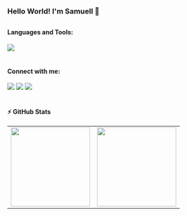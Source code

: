 ### Hello World! I'm Samuell  👋
##

  
<h4 align="left">
 Languages and Tools:
  </h4>  
<div style="display: inline_block">
  <img src="https://skillicons.dev/icons?i=html,css,js,typescript,react,styledcomponents,bootstrap,materialui,nodejs,docker,mongodb,postgres,sequelize&perline=8" style="max-width: 100%;"/>
<!--   <img align="center" alt="HTML" height="20" width="30" src="https://raw.githubusercontent.com/devicons/devicon/master/icons/html5/html5-original.svg">
  <img align="center" alt="CSS" height="20" width="30" src="https://raw.githubusercontent.com/devicons/devicon/master/icons/css3/css3-original.svg">
  <img align="center" alt="JS" height="20" width="30" src="https://raw.githubusercontent.com/devicons/devicon/master/icons/javascript/javascript-plain.svg">
  <img align="center" alt="REACT" height="30" width="30" src="https://cdn.jsdelivr.net/gh/devicons/devicon/icons/react/react-original.svg" />
  <img align="center" alt="NODEJS" height="30" width="30" src="https://cdn.jsdelivr.net/gh/devicons/devicon/icons/nodejs/nodejs-plain.svg" />
  <img align="center" alt="MATERIALUI" height="30" width="30" src="https://cdn.jsdelivr.net/gh/devicons/devicon/icons/materialui/materialui-original.svg" />
  <img align="center" alt="DOCKER" height="30" width="30" src="https://cdn.jsdelivr.net/gh/devicons/devicon/icons/docker/docker-original.svg"/>
  <img align="center" alt="BOOTSTRAP" height="30" width="30" src="https://cdn.jsdelivr.net/gh/devicons/devicon/icons/bootstrap/bootstrap-original.svg"/> -->
  
</div>
  
<h4 align="left">
  <br>
 Connect with me:
  </h4>  
<div>
  <a href="https://www.instagram.com/samuellt_r/" target="_blank"><img src="https://img.shields.io/badge/-Instagram-%23E4405F?style=for-the-badge&logo=instagram&logoColor=white" target="_blank"></a>
  <a href = "mailto:samuelltorres145@gmail.com"><img src="https://img.shields.io/badge/Gmail-D14836?style=for-the-badge&logo=gmail&logoColor=white" target="_blank"></a>
  <a href="https://www.linkedin.com/in/samuelltorres/" target="_blank"><img src="https://img.shields.io/badge/-LinkedIn-%230077B5?style=for-the-badge&logo=linkedin&logoColor=white" target="_blank"></a>
</div>


<br>


<div>
  <h4 align="left">
    ⚡ GitHub Stats
  </h4>
  <a href="https://github.com/samuelltorres">
    
<!--   <img height="180em" src="https://github-readme-stats.vercel.app/api?username=samuelltorres&show_icons=true&hide=&count_private=true&title_color=0891b2&text_color=ffffff&icon_color=0891b2&bg_color=1c1917&hide_border=true&show_icons=true"/>    
  <img height="180em" src="https://github-readme-stats.vercel.app/api/top-langs/?username=samuelltorres&layout=compact&langs_count=7&&title_color=0891b2&text_color=ffffff&icon_color=0891b2&bg_color=1c1917&hide_border=true&show_icons=true"/>
  <img height="180em" src="https://github-readme-streak-stats.herokuapp.com/?user=samuelltorres&stroke=ffffff&background=1c1917&ring=0891b2&fire=0891b2&currStreakNum=ffffff&currStreakLabel=0891b2&sideNums=ffffff&sideLabels=ffffff&dates=ffffff&hide_border=true"/> -->
    
  <table style="margin: 0 auto;" align="left">
    <tr>
      <td>
        <img height="180em" src="https://github-readme-stats.vercel.app/api?username=samuelltorres&show_icons=true&hide_title=true&count_private=true&text_color=ffffff&icon_color=0891b2&bg_color=66000000&hide_border=true&show_icons=true"/>        
      </td>
      <td>
<!--         <img height="180em" src="https://github-readme-stats.vercel.app/api/top-langs/?username=samuelltorres&layout=compact&langs_count=7&title_color=0891b2&text_color=ffffff&icon_color=0891b2&bg_color=66000000&hide_border=true&show_icons=true"/> -->
        <img height="180em" src="https://github-readme-stats.vercel.app/api/top-langs/?username=samuelltorres&layout=compact&show_icons=true&icon_color=FFFFFF&theme=dark&bg_color=FFFFFF00&hide_title=true&hide_border=true&hide=prs&include_all_commits=true"/>
      </td>
    </tr>
  </table>
</div>
